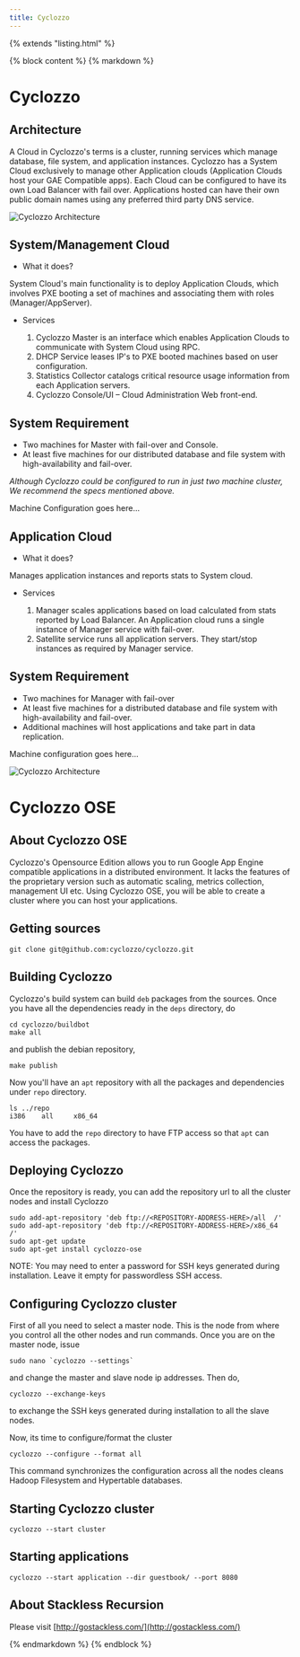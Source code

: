 ```yaml
---
title: Cyclozzo
---
```

{% extends "listing.html" %}

{% block content %}
{% markdown %}

# Cyclozzo

## Architecture

A Cloud in Cyclozzo's terms is a cluster, running services which manage database, file system, and application instances. Cyclozzo has  a System Cloud exclusively to manage other Application clouds (Application Clouds host your GAE Compatible apps). Each Cloud can be configured to have its own Load Balancer with fail over. Applications hosted can have their own public domain names using any preferred third party DNS service. 

![Cyclozzo Architecture](/images/arch.png)

## System/Management Cloud

* What it does?

System Cloud's main functionality is to deploy Application Clouds, which involves PXE booting a set of machines and associating them with roles (Manager/AppServer).

* Services

    1. Cyclozzo Master is an interface which enables Application Clouds to communicate with System Cloud using RPC.
    2. DHCP Service leases IP's to PXE booted machines based on user configuration.
    3. Statistics Collector catalogs critical resource usage information from each Application servers.
    4. Cyclozzo Console/UI – Cloud Administration Web front-end.

## System Requirement

* Two machines for Master with fail-over and Console.
* At least five machines for our distributed database and file system with high-availability and fail-over.

*Although Cyclozzo could be configured to run in just two machine cluster, We recommend the specs mentioned above.*

Machine Configuration goes here...

## Application Cloud

* What it does?

Manages application instances and reports stats to System cloud.

* Services

    1. Manager scales applications based on load calculated from stats reported by Load Balancer. An Application cloud runs a single instance of Manager service with fail-over.
    2. Satellite service runs all application servers. They start/stop instances as required by Manager service.

## System Requirement

* Two machines for Manager with fail-over
* At least five machines for a distributed database and file system with high-availability and fail-over.
* Additional machines will host applications and take part in data replication.

Machine configuration goes here...

![Cyclozzo Architecture](/images/setup.png)

# Cyclozzo OSE

## About Cyclozzo OSE

Cyclozzo's Opensource Edition allows you to run Google App Engine compatible applications in a distributed environment. It lacks the features of the proprietary version such as automatic scaling, metrics collection, management UI etc. Using Cyclozzo OSE, you will be able to create a cluster where you can host your applications.

## Getting sources

    git clone git@github.com:cyclozzo/cyclozzo.git

## Building Cyclozzo

Cyclozzo's build system can build `deb` packages from the sources. Once you have all the dependencies ready in the `deps` directory, do 

    cd cyclozzo/buildbot
    make all

and publish the debian repository,

    make publish

Now you'll have an `apt` repository with all the packages and dependencies under `repo` directory.

    ls ../repo
    i386    all     x86_64

You have to add the `repo` directory to have FTP access so that `apt` can access the packages.

## Deploying Cyclozzo

Once the repository is ready, you can add the repository url to all the cluster nodes and install Cyclozzo

    sudo add-apt-repository 'deb ftp://<REPOSITORY-ADDRESS-HERE>/all  /'
    sudo add-apt-repository 'deb ftp://<REPOSITORY-ADDRESS-HERE>/x86_64  /'
    sudo apt-get update
    sudo apt-get install cyclozzo-ose

NOTE: You may need to enter a password for SSH keys generated during installation. Leave it empty for passwordless SSH access.

## Configuring Cyclozzo cluster

First of all you need to select a master node. This is the node from where you control all the other nodes and run commands. Once you are on the master node, issue

    sudo nano `cyclozzo --settings`

and change the master and slave node ip addresses. Then do,

    cyclozzo --exchange-keys

to exchange the SSH keys generated during installation to all the slave nodes.

Now, its time to configure/format the cluster

    cyclozzo --configure --format all

This command synchronizes the configuration across all the nodes cleans Hadoop Filesystem and Hypertable databases.

## Starting Cyclozzo cluster

    cyclozzo --start cluster

## Starting applications

    cyclozzo --start application --dir guestbook/ --port 8080

## About Stackless Recursion

Please visit [http://gostackless.com/](http://gostackless.com/)

{% endmarkdown %}
{% endblock %}
